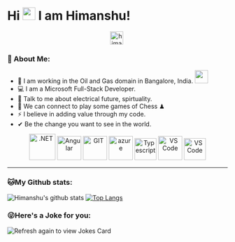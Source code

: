 # Hi <img src="https://github.com/TheDudeThatCode/TheDudeThatCode/blob/master/Assets/Hi.gif" width="29px"> I am Himanshu!
<p align="center">
<a href="https://linkedin.com/in/ihimv" target="blank"><img align="center" src="https://cdn.jsdelivr.net/npm/simple-icons@3.0.1/icons/linkedin.svg" alt="himanshu linkedin" height="30" width="30" /></a>&nbsp;
</p>

### 🤵 About Me:
- 🏦 I am working in the Oil and Gas domain in Bangalore, India. 
      <img src="https://media.giphy.com/media/WUlplcMpOCEmTGBtBW/giphy.gif" width="30">
- 💻 I am a Microsoft Full-Stack Developer.
- 💬 Talk to me about electrical future, spirtuality. 
- 👯 We can connect to play some games of Chess ♟
- ⚡ I believe in adding value through my code.
- ✔ Be the change you want to see in the world.

<p align="center">
      <img src="https://www.vectorlogo.zone/logos/dotnet/dotnet-icon.svg" alt=".NET" width="60" height="60"/> 
      <img src="https://www.vectorlogo.zone/logos/angular/angular-icon.svg" alt="Angular" width="55" height="55"/>
      <img src="https://www.vectorlogo.zone/logos/git-scm/git-scm-icon.svg" alt="GIT" width="55" height="55"/> 
      <img src="https://www.vectorlogo.zone/logos/microsoft_azure/microsoft_azure-icon.svg" alt="azure" width="55" height="55"/> 
      <img src="https://www.vectorlogo.zone/logos/typescriptlang/typescriptlang-icon.svg" alt="Typescript" width="50" height="50"/> 
      <img src="https://www.vectorlogo.zone/logos/visualstudio_code/visualstudio_code-icon.svg" alt="VS Code" width="55" height="55"/> 
      <img src="https://www.vectorlogo.zone/logos/javascript/javascript-icon.svg" alt="VS Code" width="50" height="50"/> 
</p>

---
### 🐱My Github stats:
![Himanshu's github stats](https://github-readme-stats.vercel.app/api?username=ihimv&show_icons=true&title_color=ffc857&icon_color=8ac926&text_color=daf7dc&bg_color=151515&hide=["stars"])
[![Top Langs](https://github-readme-stats.vercel.app/api/top-langs/?username=ihimv&layout=compact&text_color=daf7dc&bg_color=151515)](https://github.com/ihimv/github-readme-stats)


### 😜Here's a Joke for you:
<img src="https://readme-jokes.vercel.app/api" alt="Refresh again to view Jokes Card" />

